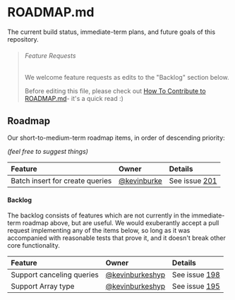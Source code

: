 # ROADMAP.md

The current build status, immediate-term plans, and future goals of this repository.

> ###### Feature Requests
>
> We welcome feature requests as edits to the "Backlog" section below.
>
> Before editing this file, please check out [How To Contribute to ROADMAP.md](https://gist.github.com/mikermcneil/bdad2108f3d9a9a5c5ed)- it's a quick read :)
>


## Roadmap

Our short-to-medium-term roadmap items, in order of descending priority:

_(feel free to suggest things)_


 Feature                                                  | Owner                                                                            | Details
 :------------------------------------------------------- | :------------------------------------------------------------------------------- | :------
 Batch insert for create queries                          | [@kevinburke](https://github.com/kevinburke)                                     | See issue [201](https://github.com/balderdashy/sails-postgresql/issues/201)


#### Backlog

The backlog consists of features which are not currently in the immediate-term roadmap above, but are useful.  We would exuberantly accept a pull request implementing any of the items below, so long as it was accompanied with reasonable tests that prove it, and it doesn't break other core functionality.

 Feature                                         | Owner                                                           | Details
 :---------------------------------------------- | :-------------------------------------------------------------- | :------
 Support canceling queries                       | [@kevinburkeshyp](https://github.com/kevinburkeshyp)            | See issue [198](https://github.com/balderdashy/sails-postgresql/issues/198)
 Support Array type                              | [@kevinburkeshyp](https://github.com/kevinburkeshyp)            | See issue [195](https://github.com/balderdashy/sails-postgresql/issues/195)
